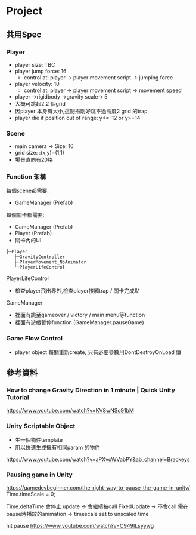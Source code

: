 # Project

## 共用Spec

### Player

- player size: TBC
- player jump force: 16
	- control at: player -> player movement script -> jumping force
- player velocity: 10
	- control at: player -> player movement script -> movement speed
- player ->rigidbody ->gravity scale-> 5
- 大概可跳起2.2 個grid
- 因player 本身有大小,這配搭剛好跳不過高度2 grid 的trap
- player die if position out of range: y<=-12 or y>=14

### Scene

- main camera -> Size: 10
- grid size: :(x,y)=(1,1)
- 場景直向有20格

### Function 架構

每個scene都需要:
- GameManager (Prefab)

每個關卡都需要:
- GameManager (Prefab)
- Player  (Prefab)
- 關卡內的UI

```
├─Player
   ├─GravityController
   ├─PlayerMovement_NoAnimator
   └─PlayerLifeControl
```
PlayerLifeControl
- 檢查player飛出界外,檢查player接觸trap / 關卡完成點

GameManager
- 裡面有跳至gameover / victory / main menu等function
- 裡面有遊戲暫停function (GameManager.pauseGame)


### Game Flow Control
- player object 每關重新create, 只有必要參數用DontDestroyOnLoad 傳

## 參考資料

### How to change Gravity Direction in 1 minute | Quick Unity Tutorial
https://www.youtube.com/watch?v=KV8wNSo91bM

### Unity Scriptable Object
- 生一個物件template
- 用以快速生成擁有相同param 的物件

https://www.youtube.com/watch?v=aPXvoWVabPY&ab_channel=Brackeys

### Pausing game in Unity
https://gamedevbeginner.com/the-right-way-to-pause-the-game-in-unity/
Time.timeScale = 0;

Time.deltaTime 會停止
update -> 會繼續被call
FixedUpdate -> 不會call
需在pause時播放的animation -> timescale set to unscaled time

hit pause
https://www.youtube.com/watch?v=C949ILsyywg